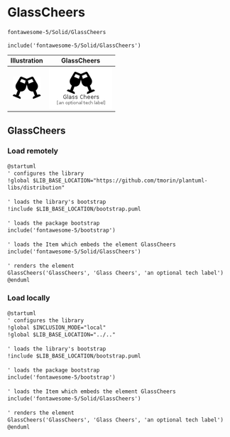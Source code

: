 # GlassCheers


```text
fontawesome-5/Solid/GlassCheers
```

```text
include('fontawesome-5/Solid/GlassCheers')
```



| Illustration | GlassCheers |
| :---: | :---: |
| ![illustration for Illustration](../../fontawesome-5/Solid/GlassCheers.png) | ![illustration for GlassCheers](../../fontawesome-5/Solid/GlassCheers.Local.png) |




## GlassCheers

### Load remotely
```plantuml
@startuml
' configures the library
!global $LIB_BASE_LOCATION="https://github.com/tmorin/plantuml-libs/distribution"

' loads the library's bootstrap
!include $LIB_BASE_LOCATION/bootstrap.puml

' loads the package bootstrap
include('fontawesome-5/bootstrap')

' loads the Item which embeds the element GlassCheers
include('fontawesome-5/Solid/GlassCheers')

' renders the element
GlassCheers('GlassCheers', 'Glass Cheers', 'an optional tech label')
@enduml
```

### Load locally
```plantuml
@startuml
' configures the library
!global $INCLUSION_MODE="local"
!global $LIB_BASE_LOCATION="../.."

' loads the library's bootstrap
!include $LIB_BASE_LOCATION/bootstrap.puml

' loads the package bootstrap
include('fontawesome-5/bootstrap')

' loads the Item which embeds the element GlassCheers
include('fontawesome-5/Solid/GlassCheers')

' renders the element
GlassCheers('GlassCheers', 'Glass Cheers', 'an optional tech label')
@enduml
```

